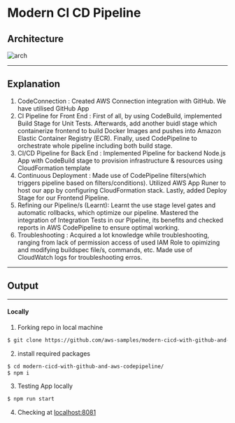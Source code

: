 # **Modern CI CD Pipeline**


## **Architecture**
![arch](https://static.us-east-1.prod.workshops.aws/public/55755b07-34e5-43aa-90b3-3477fb95a29c/static/images/introduction/cicd_overview.png)



---
## **Explanation**

1. CodeConnection : Created AWS Connection integration with GitHub. We have utilised GitHub App
2. CI Pipeline for Front End : First of all, by using CodeBuild, implemented Build Stage for Unit Tests. Afterwards, add another buidl stage which containerize frontend to build Docker Images and pushes into Amazon Elastic Container Registry (ECR). Finally, used CodePipeline to orchestrate whole pipeline including both build stage.
3. CI/CD Pipeline for Back End : Implemented Pipeline for backend Node.js App with CodeBuild stage to provision infrastructure & resources using CloudFormation template
4. Continuous Deployment : Made use of CodePipeline filters(which triggers pipeline based on filters/conditions). Utilized AWS App Runer to host our app by configuring CloudFormation stack. Lastly, added Deploy Stage for our Frontend Pipeline.
5. Refining our Pipeline/s (Learnt): Learnt the use stage level gates and automatic rollbacks, which optimize our pipeline. Mastered the integration of Integration Tests in our Pipeline, its benefits and checked reports in AWS CodePipeline to ensure optimal working.
6. Troubleshooting : Acquired a lot knowledge while troubleshooting, ranging from lack of permission access of used IAM Role to opimizing and modifying buildspec file/s, commands, etc. Made use of CloudWatch logs for troubleshooting erros.

---
## **Output**

---
#### **Locally**

1. Forking repo in local machine
```sh
$ git clone https://github.com/aws-samples/modern-cicd-with-github-and-aws-codepipeline.git
```

2. install required packages
```sh
$ cd modern-cicd-with-github-and-aws-codepipeline/
$ npm i
```

3. Testing App locally
```sh
$ npm run start
```
4. Checking at [localhost:8081](http:localhost:8081/)
<!--image-->




<!--
---
####
****
```sh
```
-->
